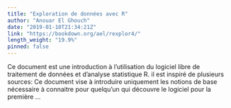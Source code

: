 ```yaml
---
title: "Exploration de données avec R"
author: "Anouar El Ghouch"
date: "2019-01-10T21:34:21Z"
link: "https://bookdown.org/ael/rexplor4/"
length_weight: "19.9%"
pinned: false
---
```


 Ce document est une introduction à l’utilisation du logiciel libre de traitement de données et d’analyse statistique R. il est inspiré de plusieurs sources: Ce document vise à introduire uniquement les notions de base nécessaire à connaitre pour quelqu’un qui découvre le logiciel pour la première ...
